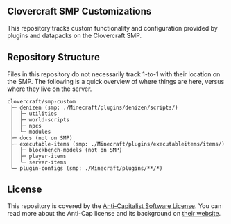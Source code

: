 ## Clovercraft SMP Customizations

This repository tracks custom functionality and configuration provided by plugins and datapacks on the Clovercraft SMP.

## Repository Structure

Files in this repository do not necessarily track 1-to-1 with their location on the SMP. The following is a quick overview of where things are here, versus where they live on the server.

```
clovercraft/smp-custom
 ├─ denizen (smp: ./Minecraft/plugins/denizen/scripts/)
 │  ├─ utilities
 │  ├─ world-scripts
 │  ├─ npcs
 │  └─ modules
 ├─ docs (not on SMP)
 ├─ executable-items (smp: ./Minecraft/plugins/executableitems/items/)
 │  ├─ blockbench-models (not on SMP)
 │  ├─ player-items
 │  └─ server-items
 └─ plugin-configs (smp: ./Minecraft/plugins/**/*)
```

## License

This repository is covered by the [Anti-Capitalist Software License](./LICENSE). You can read more about the Anti-Cap license and its background on [their website](https://anticapitalist.software/). 